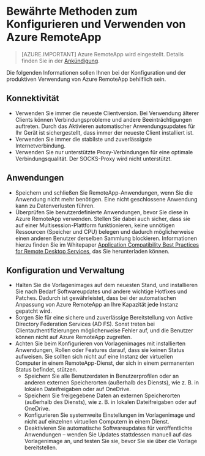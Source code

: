 <properties
    pageTitle="Bewährte Methoden für Azure RemoteApp | Microsoft Azure"
    description="Bewährte Methoden zum Konfigurieren und Verwenden von Azure RemoteApp"
    services="remoteapp"
    documentationCenter=""
    authors="lizap"
    manager="mbaldwin" />

<tags
    ms.service="remoteapp"
    ms.workload="compute"
    ms.tgt_pltfrm="na"
    ms.devlang="na"
    ms.topic="article"
    ms.date="08/15/2016"
    ms.author="elizapo" />

# Bewährte Methoden zum Konfigurieren und Verwenden von Azure RemoteApp

> [AZURE.IMPORTANT]
Azure RemoteApp wird eingestellt. Details finden Sie in der [Ankündigung](https://go.microsoft.com/fwlink/?linkid=821148).

Die folgenden Informationen sollen Ihnen bei der Konfiguration und der produktiven Verwendung von Azure RemoteApp behilflich sein.

## Konnektivität


- Verwenden Sie immer die neueste Clientversion. Bei Verwendung älterer Clients können Verbindungsprobleme und andere Beeinträchtigungen auftreten. Durch das Aktivieren automatischer Anwendungsupdates für Ihr Gerät ist sichergestellt, dass immer der neueste Client installiert ist.
- Verwenden Sie immer die stabilste und zuverlässigste Internetverbindung.
- Verwenden Sie nur unterstützte Proxy-Verbindungen für eine optimale Verbindungsqualität. Der SOCKS-Proxy wird nicht unterstützt.

## Anwendungen


- Speichern und schließen Sie RemoteApp-Anwendungen, wenn Sie die Anwendung nicht mehr benötigen. Eine nicht geschlossene Anwendung kann zu Datenverlusten führen.
- Überprüfen Sie benutzerdefinierte Anwendungen, bevor Sie diese in Azure RemoteApp verwenden. Stellen Sie dabei auch sicher, dass sie auf einer Multisession-Plattform funktionieren, keine unnötigen Ressourcen (Speicher und CPU) belegen und dadurch möglicherweise einen anderen Benutzer derselben Sammlung blockieren. Informationen hierzu finden Sie im Whitepaper [Application Compatibility Best Practices for Remote Desktop Services](http://www.dabcc.com/resources/Application%20Compatibility%20Best%20Practices%20for%20Remote%20Desktop%20Services.pdf), das Sie herunterladen können.

## Konfiguration und Verwaltung


- Halten Sie die Vorlagenimages auf dem neuesten Stand, und installieren Sie nach Bedarf Softwareupdates und andere wichtige Hotfixes und Patches. Dadurch ist gewährleistet, dass bei der automatischen Anpassung von Azure RemoteApp an Ihre Kapazität jede Instanz gepatcht wird.
- Sorgen Sie für eine sichere und zuverlässige Bereitstellung von Active Directory Federation Services (AD FS). Sonst treten bei Clientauthentifizierungen möglicherweise Fehler auf, und die Benutzer können nicht auf Azure RemoteApp zugreifen.
- Achten Sie beim Konfigurieren von Vorlagenimages mit installierten Anwendungen, Rollen oder Features darauf, dass sie keinen Status aufweisen. Sie sollten sich nicht auf eine Instanz der virtuellen Computer in einem RemoteApp-Dienst, der sich in einem permanenten Status befindet, stützen.
	- Speichern Sie alle Benutzerdaten in Benutzerprofilen oder an anderen externen Speicherorten (außerhalb des Diensts), wie z. B. in lokalen Dateifreigaben oder auf OneDrive.
	- Speichern Sie freigegebene Daten an externen Speicherorten (außerhalb des Diensts), wie z. B. in lokalen Dateifreigaben oder auf OneDrive.
	- Konfigurieren Sie systemweite Einstellungen im Vorlagenimage und nicht auf einzelnen virtuellen Computern in einem Dienst.
	- Deaktivieren Sie automatische Softwareupdates für veröffentlichte Anwendungen – wenden Sie Updates stattdessen manuell auf das Vorlagenimage an, und testen Sie sie, bevor Sie sie über die Vorlage bereitstellen.

<!---HONumber=AcomDC_0921_2016-->